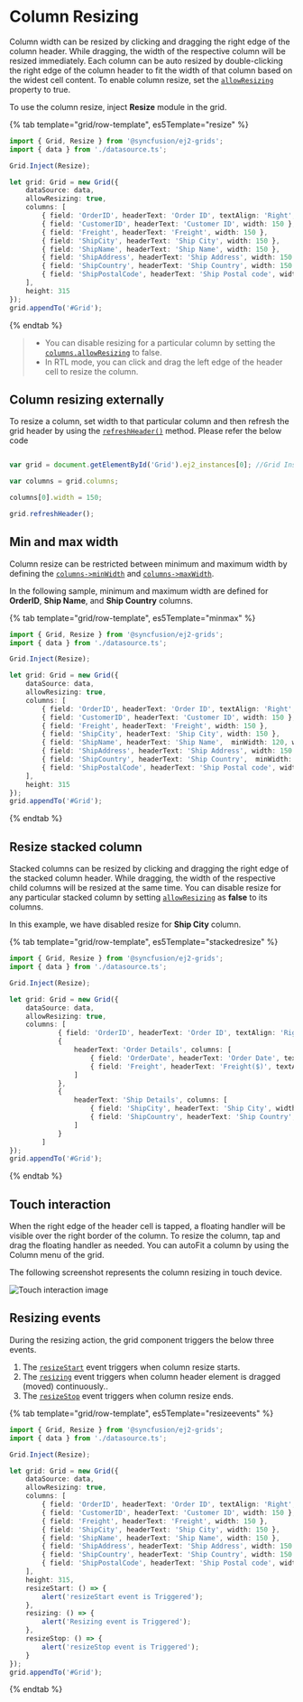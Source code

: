 # Column Resizing

Column width can be resized by clicking and dragging the right edge of the column header. While dragging, the width of the respective column will be resized immediately. Each column can be auto resized by double-clicking the right edge of the column header to fit the width of that column based on the widest cell content. To enable column resize, set the [`allowResizing`](../../api/grid/#allowresizing) property to true.

To use the column resize, inject **Resize** module in the grid.

{% tab template="grid/row-template", es5Template="resize" %}

```typescript
import { Grid, Resize } from '@syncfusion/ej2-grids';
import { data } from './datasource.ts';

Grid.Inject(Resize);

let grid: Grid = new Grid({
    dataSource: data,
    allowResizing: true,
    columns: [
        { field: 'OrderID', headerText: 'Order ID', textAlign: 'Right', width:150 },
        { field: 'CustomerID', headerText: 'Customer ID', width: 150 },
        { field: 'Freight', headerText: 'Freight', width: 150 },
        { field: 'ShipCity', headerText: 'Ship City', width: 150 },
        { field: 'ShipName', headerText: 'Ship Name', width: 150 },
        { field: 'ShipAddress', headerText: 'Ship Address', width: 150 },
        { field: 'ShipCountry', headerText: 'Ship Country', width: 150 },
        { field: 'ShipPostalCode', headerText: 'Ship Postal code', width: 150 }
    ],
    height: 315
});
grid.appendTo('#Grid');

```

{% endtab %}

> * You can disable resizing for a particular column by setting the [`columns.allowResizing`](../../api/grid/column/#allowresizing) to false.
> * In RTL mode, you can click and drag the left edge of the header cell to resize the column.

## Column resizing externally

To resize a column, set width to that particular column and then refresh the grid header by using the [`refreshHeader()`](../../api/grid/#refreshheader) method. Please refer the below code

```typescript

var grid = document.getElementById('Grid').ej2_instances[0]; //Grid Instance

var columns = grid.columns;

columns[0].width = 150;

grid.refreshHeader();

```

## Min and max width

Column resize can be restricted between minimum and maximum width by defining the [`columns->minWidth`](../../api/grid/column/#minwidth) and [`columns->maxWidth`](../../api/grid/column/#maxwidth).

In the following sample, minimum and maximum width are defined for **OrderID**, **Ship Name**, and **Ship Country** columns.

{% tab template="grid/row-template", es5Template="minmax" %}

```typescript
import { Grid, Resize } from '@syncfusion/ej2-grids';
import { data } from './datasource.ts';

Grid.Inject(Resize);

let grid: Grid = new Grid({
    dataSource: data,
    allowResizing: true,
    columns: [
        { field: 'OrderID', headerText: 'Order ID', textAlign: 'Right', minWidth: 100, width: 150, maxWidth: 300 },
        { field: 'CustomerID', headerText: 'Customer ID', width: 150 },
        { field: 'Freight', headerText: 'Freight', width: 150 },
        { field: 'ShipCity', headerText: 'Ship City', width: 150 },
        { field: 'ShipName', headerText: 'Ship Name',  minWidth: 120, width: 150, maxWidth: 250  },
        { field: 'ShipAddress', headerText: 'Ship Address', width: 150 },
        { field: 'ShipCountry', headerText: 'Ship Country',  minWidth: 150, width: 200, maxWidth: 350  },
        { field: 'ShipPostalCode', headerText: 'Ship Postal code', width: 150 }
    ],
    height: 315
});
grid.appendTo('#Grid');

```

{% endtab %}

## Resize stacked column

Stacked columns can be resized by clicking and dragging the right edge of the stacked column header. While dragging, the width of the respective child columns will be resized at the same time. You can disable resize for any particular stacked column by setting [`allowResizing`](../../api/grid/#allowresizing) as **false** to its columns.

In this example, we have disabled resize for **Ship City** column.

{% tab template="grid/row-template", es5Template="stackedresize" %}

```typescript
import { Grid, Resize } from '@syncfusion/ej2-grids';
import { data } from './datasource.ts';

Grid.Inject(Resize);

let grid: Grid = new Grid({
    dataSource: data,
    allowResizing: true,
    columns: [
            { field: 'OrderID', headerText: 'Order ID', textAlign: 'Right', width: 100, minWidth: 10 },
            {
                headerText: 'Order Details', columns: [
                    { field: 'OrderDate', headerText: 'Order Date', textAlign: 'Right', width: 125, minWidth: 10, format: 'yMd' },
                    { field: 'Freight', headerText: 'Freight($)', textAlign: 'Right', width: 100, format: 'C2', minWidth: 10 },
                ]
            },
            {
                headerText: 'Ship Details', columns: [
                    { field: 'ShipCity', headerText: 'Ship City', width: 100, minWidth: 10, allowResizing: false },
                    { field: 'ShipCountry', headerText: 'Ship Country', width: 120, minWidth: 10 },
                ]
            }
        ]
});
grid.appendTo('#Grid');

```

{% endtab %}

## Touch interaction

When the right edge of the header cell is tapped, a floating handler will be visible over the right border of the column. To resize the column, tap and drag the floating handler as needed. You can autoFit a column by using the Column menu of the grid.

The following screenshot represents the column resizing in touch device.

![Touch interaction image](../images/column-resizing.jpg)

## Resizing events

During the resizing action, the grid component triggers the below three events.

1. The [`resizeStart`](../../api/grid/#resizestart) event triggers when column resize starts.
2. The [`resizing`](../../api/grid/#resizing) event triggers when column header element is dragged (moved) continuously..
3. The [`resizeStop`](../../api/grid/#resizestop) event triggers when column resize ends.

{% tab template="grid/row-template", es5Template="resizeevents" %}

```typescript
import { Grid, Resize } from '@syncfusion/ej2-grids';
import { data } from './datasource.ts';

Grid.Inject(Resize);

let grid: Grid = new Grid({
    dataSource: data,
    allowResizing: true,
    columns: [
        { field: 'OrderID', headerText: 'Order ID', textAlign: 'Right', width:150 },
        { field: 'CustomerID', headerText: 'Customer ID', width: 150 },
        { field: 'Freight', headerText: 'Freight', width: 150 },
        { field: 'ShipCity', headerText: 'Ship City', width: 150 },
        { field: 'ShipName', headerText: 'Ship Name', width: 150 },
        { field: 'ShipAddress', headerText: 'Ship Address', width: 150 },
        { field: 'ShipCountry', headerText: 'Ship Country', width: 150 },
        { field: 'ShipPostalCode', headerText: 'Ship Postal code', width: 150 }
    ],
    height: 315,
    resizeStart: () => {
        alert('resizeStart event is Triggered');
    },
    resizing: () => {
        alert('Resizing event is Triggered');
    },
    resizeStop: () => {
        alert('resizeStop event is Triggered');
    }
});
grid.appendTo('#Grid');

```

{% endtab %}